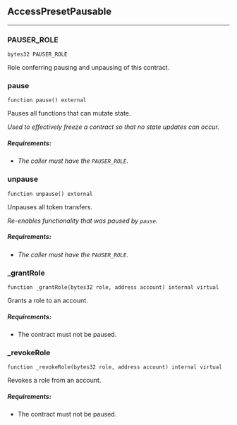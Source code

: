 ## AccessPresetPausable






---

### PAUSER_ROLE

```solidity
bytes32 PAUSER_ROLE
```

Role conferring pausing and unpausing of this contract.




### pause

```solidity
function pause() external
```

Pauses all functions that can mutate state.

<i>Used to effectively freeze a contract so that no state updates can occur.

##### Requirements:

- The caller must have the `PAUSER_ROLE`.</i>



### unpause

```solidity
function unpause() external
```

Unpauses all token transfers.

<i>Re-enables functionality that was paused by `pause`.

##### Requirements:

- The caller must have the `PAUSER_ROLE`.</i>



### _grantRole

```solidity
function _grantRole(bytes32 role, address account) internal virtual
```

Grants a role to an account.

##### Requirements:

- The contract must not be paused.




### _revokeRole

```solidity
function _revokeRole(bytes32 role, address account) internal virtual
```

Revokes a role from an account.

##### Requirements:

- The contract must not be paused.






